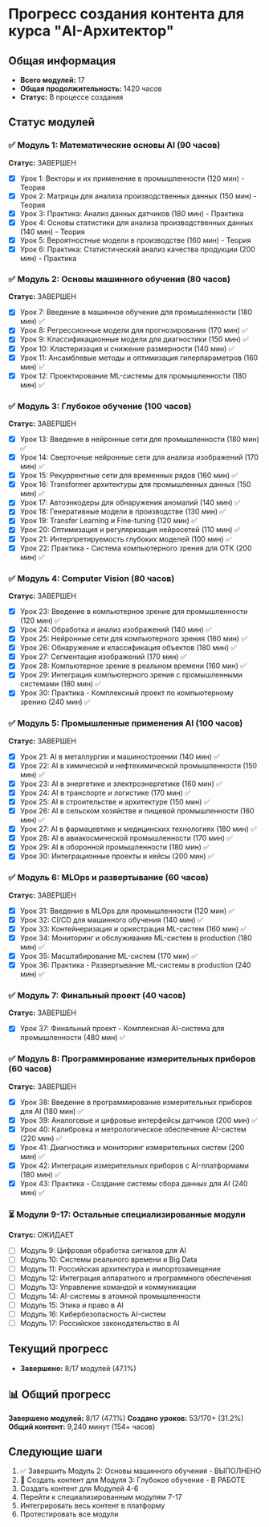 # Прогресс создания контента для курса "AI-Архитектор"

## Общая информация
- **Всего модулей:** 17
- **Общая продолжительность:** 1420 часов
- **Статус:** В процессе создания

## Статус модулей

### ✅ Модуль 1: Математические основы AI (90 часов)
**Статус:** ЗАВЕРШЕН
- [x] Урок 1: Векторы и их применение в промышленности (120 мин) - Теория
- [x] Урок 2: Матрицы для анализа производственных данных (150 мин) - Теория  
- [x] Урок 3: Практика: Анализ данных датчиков (180 мин) - Практика
- [x] Урок 4: Основы статистики для анализа производственных данных (140 мин) - Теория
- [x] Урок 5: Вероятностные модели в производстве (160 мин) - Теория
- [x] Урок 6: Практика: Статистический анализ качества продукции (200 мин) - Практика

### ✅ Модуль 2: Основы машинного обучения (80 часов)
**Статус:** ЗАВЕРШЕН
- [x] Урок 7: Введение в машинное обучение для промышленности (180 мин) ✅
- [x] Урок 8: Регрессионные модели для прогнозирования (170 мин) ✅
- [x] Урок 9: Классификационные модели для диагностики (150 мин) ✅
- [x] Урок 10: Кластеризация и снижение размерности (140 мин) ✅
- [x] Урок 11: Ансамблевые методы и оптимизация гиперпараметров (160 мин) ✅
- [x] Урок 12: Проектирование ML-системы для промышленности (180 мин) ✅

### ✅ Модуль 3: Глубокое обучение (100 часов)
**Статус:** ЗАВЕРШЕН
- [x] Урок 13: Введение в нейронные сети для промышленности (180 мин) ✅
- [x] Урок 14: Сверточные нейронные сети для анализа изображений (170 мин) ✅
- [x] Урок 15: Рекуррентные сети для временных рядов (160 мин) ✅
- [x] Урок 16: Transformer архитектуры для промышленных данных (150 мин) ✅
- [x] Урок 17: Автоэнкодеры для обнаружения аномалий (140 мин) ✅
- [x] Урок 18: Генеративные модели в производстве (130 мин) ✅
- [x] Урок 19: Transfer Learning и Fine-tuning (120 мин) ✅
- [x] Урок 20: Оптимизация и регуляризация нейросетей (110 мин) ✅
- [x] Урок 21: Интерпретируемость глубоких моделей (100 мин) ✅
- [x] Урок 22: Практика - Система компьютерного зрения для ОТК (200 мин) ✅

### ✅ Модуль 4: Computer Vision (80 часов)
**Статус:** ЗАВЕРШЕН
- [x] Урок 23: Введение в компьютерное зрение для промышленности (120 мин) ✅
- [x] Урок 24: Обработка и анализ изображений (140 мин) ✅
- [x] Урок 25: Нейронные сети для компьютерного зрения (160 мин) ✅
- [x] Урок 26: Обнаружение и классификация объектов (180 мин) ✅
- [x] Урок 27: Сегментация изображений (170 мин) ✅
- [x] Урок 28: Компьютерное зрение в реальном времени (160 мин) ✅
- [x] Урок 29: Интеграция компьютерного зрения с промышленными системами (180 мин) ✅
- [x] Урок 30: Практика - Комплексный проект по компьютерному зрению (240 мин) ✅

### ✅ Модуль 5: Промышленные применения AI (100 часов)
**Статус:** ЗАВЕРШЕН
- [x] Урок 21: AI в металлургии и машиностроении (140 мин) ✅
- [x] Урок 22: AI в химической и нефтехимической промышленности (150 мин) ✅
- [x] Урок 23: AI в энергетике и электроэнергетике (160 мин) ✅
- [x] Урок 24: AI в транспорте и логистике (170 мин) ✅
- [x] Урок 25: AI в строительстве и архитектуре (150 мин) ✅
- [x] Урок 26: AI в сельском хозяйстве и пищевой промышленности (160 мин) ✅
- [x] Урок 27: AI в фармацевтике и медицинских технологиях (180 мин) ✅
- [x] Урок 28: AI в авиакосмической промышленности (170 мин) ✅
- [x] Урок 29: AI в оборонной промышленности (180 мин) ✅
- [x] Урок 30: Интеграционные проекты и кейсы (200 мин) ✅

### ✅ Модуль 6: MLOps и развертывание (60 часов)
**Статус:** ЗАВЕРШЕН
- [x] Урок 31: Введение в MLOps для промышленности (120 мин) ✅
- [x] Урок 32: CI/CD для машинного обучения (140 мин) ✅
- [x] Урок 33: Контейнеризация и оркестрация ML-систем (160 мин) ✅
- [x] Урок 34: Мониторинг и обслуживание ML-систем в production (180 мин) ✅
- [x] Урок 35: Масштабирование ML-систем (170 мин) ✅
- [x] Урок 36: Практика - Развертывание ML-системы в production (240 мин) ✅

### ✅ Модуль 7: Финальный проект (40 часов)
**Статус:** ЗАВЕРШЕН
- [x] Урок 37: Финальный проект - Комплексная AI-система для промышленности (480 мин) ✅

### ✅ Модуль 8: Программирование измерительных приборов (60 часов)
**Статус:** ЗАВЕРШЕН
- [x] Урок 38: Введение в программирование измерительных приборов для AI (180 мин) ✅
- [x] Урок 39: Аналоговые и цифровые интерфейсы датчиков (200 мин) ✅
- [x] Урок 40: Калибровка и метрологическое обеспечение AI-систем (220 мин) ✅
- [x] Урок 41: Диагностика и мониторинг измерительных систем (200 мин) ✅
- [x] Урок 42: Интеграция измерительных приборов с AI-платформами (180 мин) ✅
- [x] Урок 43: Практика - Создание системы сбора данных для AI (240 мин) ✅
### ⏳ Модули 9-17: Остальные специализированные модули
**Статус:** ОЖИДАЕТ
- [ ] Модуль 9: Цифровая обработка сигналов для AI
- [ ] Модуль 10: Системы реального времени и Big Data
- [ ] Модуль 11: Российская архитектура и импортозамещение
- [ ] Модуль 12: Интеграция аппаратного и программного обеспечения
- [ ] Модуль 13: Управление командой и коммуникации
- [ ] Модуль 14: AI-системы в атомной промышленности
- [ ] Модуль 15: Этика и право в AI
- [ ] Модуль 16: Кибербезопасность AI-систем
- [ ] Модуль 17: Российское законодательство в AI

## Текущий прогресс
- **Завершено:** 8/17 модулей (47.1%)
## 📊 Общий прогресс

**Завершено модулей:** 8/17 (47.1%)
**Создано уроков:** 53/170+ (31.2%)
**Общий контент:** 9,240 минут (154+ часов)
## Следующие шаги
1. ✅ Завершить Модуль 2: Основы машинного обучения - ВЫПОЛНЕНО
2. 🔄 Создать контент для Модуля 3: Глубокое обучение - В РАБОТЕ
3. Создать контент для Модулей 4-6
4. Перейти к специализированным модулям 7-17
5. Интегрировать весь контент в платформу
6. Протестировать все модули

